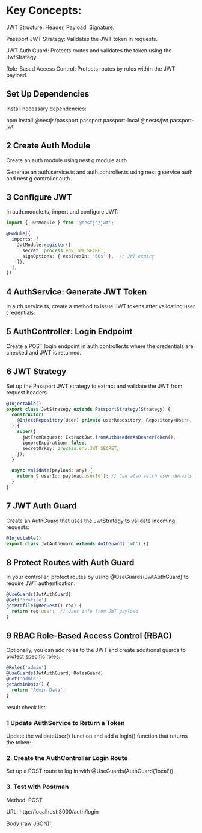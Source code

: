 # Key Concepts:

JWT Structure: Header, Payload, Signature.

Passport JWT Strategy: Validates the JWT token in requests.

JWT Auth Guard: Protects routes and validates the token using the JwtStrategy.

Role-Based Access Control: Protects routes by roles within the JWT payload.

## Set Up Dependencies

Install necessary dependencies:

npm install @nestjs/passport passport passport-local @nests/jwt passport-jwt

## 2 Create Auth Module

Create an auth module using nest g module auth.

Generate an auth.service.ts and auth.controller.ts using nest g service auth and nest g controller auth.

## 3 Configure JWT

In auth.module.ts, import and configure JWT:

```typescript
import { JwtModule } from '@nestjs/jwt';

@Module({
  imports: [
    JwtModule.register({
      secret: process.env.JWT_SECRET,
      signOptions: { expiresIn: '60s' },  // JWT expiry
    }),
  ],
})
```

## 4 AuthService: Generate JWT Token

In auth.service.ts, create a method to issue JWT tokens after validating user credentials:

## 5 AuthController: Login Endpoint

Create a POST login endpoint in auth.controller.ts where the credentials are checked and JWT is returned.

## 6 JWT Strategy

Set up the Passport JWT strategy to extract and validate the JWT from request headers.

```typescript
@Injectable()
export class JwtStrategy extends PassportStrategy(Strategy) {
  constructor(
    @InjectRepository(User) private userRepository: Repository<User>,
  ) {
    super({
      jwtFromRequest: ExtractJwt.fromAuthHeaderAsBearerToken(),
      ignoreExpiration: false,
      secretOrKey: process.env.JWT_SECRET,
    });
  }

  async validate(payload: any) {
    return { userId: payload.userId }; // Can also fetch user details from the DB
  }
}
```

## 7 JWT Auth Guard

Create an AuthGuard that uses the JwtStrategy to validate incoming requests:

```typescript
@Injectable()
export class JwtAuthGuard extends AuthGuard('jwt') {}
```

## 8 Protect Routes with Auth Guard

In your controller, protect routes by using @UseGuards(JwtAuthGuard) to require JWT authentication:

```typescript
@UseGuards(JwtAuthGuard)
@Get('profile')
getProfile(@Request() req) {
  return req.user;  // User info from JWT payload
}
```

## 9 RBAC Role-Based Access Control (RBAC)

Optionally, you can add roles to the JWT and create additional guards to protect specific roles:

```typescript
@Roles('admin')
@UseGuards(JwtAuthGuard, RolesGuard)
@Get('admin')
getAdminData() {
  return 'Admin Data';
}
```

result check list

### 1 Update AuthService to Return a Token

Update the validateUser() function and add a login() function that returns the token:

### 2. Create the AuthController Login Route

Set up a POST route to log in with @UseGuards(AuthGuard('local')).

### 3. Test with Postman

Method: POST

URL: http://localhost:3000/auth/login

Body (raw JSON):
